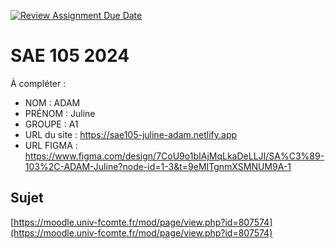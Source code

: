 [![Review Assignment Due Date](https://classroom.github.com/assets/deadline-readme-button-22041afd0340ce965d47ae6ef1cefeee28c7c493a6346c4f15d667ab976d596c.svg)](https://classroom.github.com/a/DNce7fkr)
# SAE 105 2024

À compléter :

- NOM : ADAM
- PRÉNOM : Juline
- GROUPE : A1
- URL du site : https://sae105-juline-adam.netlify.app
- URL FIGMA : https://www.figma.com/design/7CoU9o1bIAjMqLkaDeLLJI/SA%C3%89-103%2C-ADAM-Juline?node-id=1-3&t=9eMITgnmXSMNUM9A-1


## Sujet

[https://moodle.univ-fcomte.fr/mod/page/view.php?id=807574](https://moodle.univ-fcomte.fr/mod/page/view.php?id=807574)
